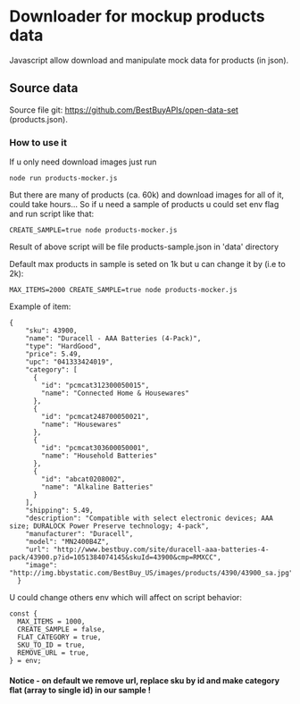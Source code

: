 # Downloader for mockup products data

Javascript allow download and manipulate mock data for products (in json).

## Source data

Source file git: https://github.com/BestBuyAPIs/open-data-set (products.json).

### How to use it

If u only need download images just run

```
node run products-mocker.js
```

But there are many of products (ca. 60k) and download images for all of it, could take hours... So if u need a sample of products u could set env flag and run script like that:

```
CREATE_SAMPLE=true node products-mocker.js 
```

Result of above script will be file products-sample.json in 'data' directory

Default max products in sample is seted on 1k but u can change it by (i.e to 2k):

```
MAX_ITEMS=2000 CREATE_SAMPLE=true node products-mocker.js 
```

Example of item:

```
{
    "sku": 43900,
    "name": "Duracell - AAA Batteries (4-Pack)",
    "type": "HardGood",
    "price": 5.49,
    "upc": "041333424019",
    "category": [
      {
        "id": "pcmcat312300050015",
        "name": "Connected Home & Housewares"
      },
      {
        "id": "pcmcat248700050021",
        "name": "Housewares"
      },
      {
        "id": "pcmcat303600050001",
        "name": "Household Batteries"
      },
      {
        "id": "abcat0208002",
        "name": "Alkaline Batteries"
      }
    ],
    "shipping": 5.49,
    "description": "Compatible with select electronic devices; AAA size; DURALOCK Power Preserve technology; 4-pack",
    "manufacturer": "Duracell",
    "model": "MN2400B4Z",
    "url": "http://www.bestbuy.com/site/duracell-aaa-batteries-4-pack/43900.p?id=1051384074145&skuId=43900&cmp=RMXCC",
    "image": "http://img.bbystatic.com/BestBuy_US/images/products/4390/43900_sa.jpg"
  }
  ```
  U could change others env which will affect on script behavior:
  ```
  const {
    MAX_ITEMS = 1000,
    CREATE_SAMPLE = false,
    FLAT_CATEGORY = true,
    SKU_TO_ID = true,
    REMOVE_URL = true,
  } = env;
  ```
  #### Notice - on default we remove url, replace sku by id and make category flat (array to single id) in our sample !
